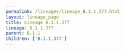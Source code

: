 ```yaml
---
permalink: /lineages/lineage_B.1.1.377.html
layout: lineage_page
title: Lineage B.1.1.377
lineage: B.1.1.377
parent: B.1.1
children: ['B.1.1.377']
---
```

